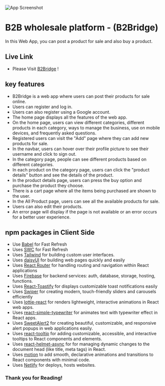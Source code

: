 ![App Screenshot](https://i.ibb.co/5gXYyPp8/white-logo-2.png)

# B2B wholesale platform - (B2Bridge)

In this Web App, you can post a product for sale and also buy a product.

## Live Link

- Please Visit [B2Bridge](https://classy-kheer-eba7af.netlify.app/) !

## key features

- B2Bridge is a web app where users can post their products for sale online.
- Users can register and log in.
- Users can also register using a Google account.
- The home page displays all the features of the web app.
- On the home page, users can view different categories, different products in each category, ways to manage the business, use on mobile devices, and frequently asked questions.
- Registered users can visit the "Add" page where they can add new products for sale.
- In the navbar, users can hover over their profile picture to see their username and click to sign out.
- In the category page, people can see different products based on different categories.
- In each product on the category page, users can click the "product details" button and see the details of the product.
- In the product details page, users can press the buy option and purchase the product they choose.
- There is a cart page where all the items being purchased are shown to the user.
- In the All Product page, users can see all the available products for sale.
- Users can also edit their products.
- An error page will display if the page is not available or an error occurs for a better user experience.

## npm packages in Client Side

- Use [Babel](https://babeljs.io/) for Fast Refresh
- Uses [SWC](https://swc.rs/) for Fast Refresh
- Uses [Tailwind](https://tailwindcss.com/) for building custom user interfaces.
- Uses [daisyUI](https://daisyui.com/) for building web pages quickly and easily
- Uses [React Router](https://reactrouter.com/) for handling routing and navigation within React applications
- Uses [Firebase](https://firebase.google.com/) for backend services: auth, database, storage, hosting, functions.
- Uses [React-Toastify](https://fkhadra.github.io/react-toastify/introduction/) for displays customizable toast notifications easily
- Uses [Swiper](https://swiperjs.com/) for creating modern, touch-friendly sliders and carousels efficiently
- Uses [lottie-react](https://lottiereact.com/) for renders lightweight, interactive animations in React web apps.
- Uses [react-simple-typewriter](https://react-simple-typewriter.vercel.app/?path=/story/introduction--page) for animates text with typewriter effect in React apps.
- Uses [SweetAlert2](https://sweetalert2.github.io/) for creating beautiful, customizable, and responsive alert popups in web applications easily.
- Uses [react-tooltip](https://react-tooltip.com/) for adding customizable, accessible, and interactive tooltips to React components and elements.
- Uses [react-helmet-async](https://www.npmjs.com/package/react-helmet-async) for for managing dynamic changes to the document head (like title, meta tags) in React.
- Uses [motion](https://motion.dev/) to add smooth, declarative animations and transitions to React components with minimal code.
- Uses [Netlify](https://www.netlify.com/) for deploys, hosts websites. 


### Thank you for Reading!